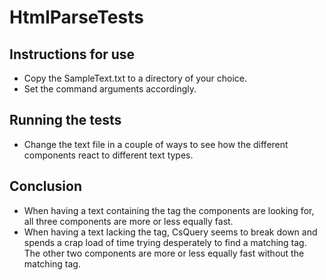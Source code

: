 # HtmlParseTests

## Instructions for use
- Copy the SampleText.txt to a directory of your choice.
- Set the command arguments accordingly.

## Running the tests
- Change the text file in a couple of ways to see how the different components react to different text types.

## Conclusion
- When having a text containing the tag the components are looking for, all three components are more or less equally fast.
- When having a text lacking the tag, CsQuery seems to break down and spends a crap load of time trying desperately to find a matching tag. The other two components are more or less equally fast without the matching tag.
